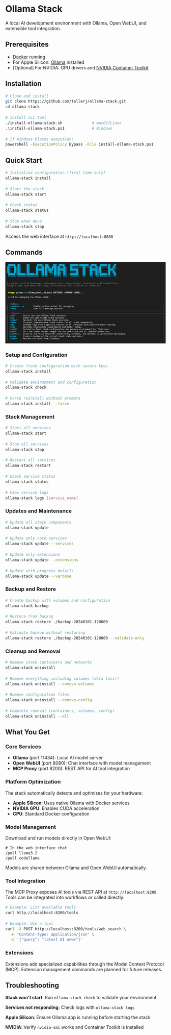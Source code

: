 # Ollama Stack

A local AI development environment with Ollama, Open WebUI, and extensible tool integration.

## Prerequisites

- [Docker](https://www.docker.com/products/docker-desktop/) running
- For Apple Silicon: [Ollama](https://ollama.ai/) installed 
- [Optional] For NVIDIA: GPU drivers and [NVIDIA Container Toolkit](https://docs.nvidia.com/datacenter/cloud-native/container-toolkit/install-guide.html)

## Installation

```bash
# Clone and install
git clone https://github.com/tellerj/ollama-stack.git
cd ollama-stack

# Install CLI tool
./install-ollama-stack.sh             # macOS/Linux
.\install-ollama-stack.ps1            # Windows

# If Windows blocks execution: 
powershell -ExecutionPolicy Bypass -File install-ollama-stack.ps1
```

## Quick Start

```bash
# Initialize configuration (first time only)
ollama-stack install

# Start the stack
ollama-stack start

# Check status  
ollama-stack status

# Stop when done
ollama-stack stop
```

Access the web interface at `http://localhost:8080`

## Commands

![Ollama Stack](./public/ollama-stack.png)

### Setup and Configuration

```bash
# Create fresh configuration with secure keys
ollama-stack install

# Validate environment and configuration
ollama-stack check

# Force reinstall without prompts
ollama-stack install --force
```

### Stack Management

```bash
# Start all services
ollama-stack start

# Stop all services
ollama-stack stop

# Restart all services
ollama-stack restart

# Check service status
ollama-stack status

# View service logs
ollama-stack logs [service_name]
```

### Updates and Maintenance

```bash
# Update all stack components
ollama-stack update

# Update only core services
ollama-stack update --services

# Update only extensions
ollama-stack update --extensions

# Update with progress details
ollama-stack update --verbose
```

### Backup and Restore

```bash
# Create backup with volumes and configuration
ollama-stack backup

# Restore from backup
ollama-stack restore ./backup-20240101-120000

# Validate backup without restoring
ollama-stack restore ./backup-20240101-120000 --validate-only
```

### Cleanup and Removal

```bash
# Remove stack containers and networks
ollama-stack uninstall

# Remove everything including volumes (data loss!)
ollama-stack uninstall --remove-volumes

# Remove configuration files
ollama-stack uninstall --remove-config

# Complete removal (containers, volumes, config)
ollama-stack uninstall --all
```

## What You Get

### Core Services

- **Ollama** (port 11434): Local AI model server
- **Open WebUI** (port 8080): Chat interface with model management
- **MCP Proxy** (port 8200): REST API for AI tool integration

### Platform Optimization

The stack automatically detects and optimizes for your hardware:
- **Apple Silicon**: Uses native Ollama with Docker services
- **NVIDIA GPU**: Enables CUDA acceleration  
- **CPU**: Standard Docker configuration

### Model Management

Download and run models directly in Open WebUI:
```
# In the web interface chat
/pull llama3.2
/pull codellama
```

Models are shared between Ollama and Open WebUI automatically.

### Tool Integration

The MCP Proxy exposes AI tools via REST API at `http://localhost:8200`. Tools can be integrated into workflows or called directly:

```bash
# Example: List available tools
curl http://localhost:8200/tools

# Example: Use a tool
curl -X POST http://localhost:8200/tools/web_search \
  -H "Content-Type: application/json" \
  -d '{"query": "latest AI news"}'
```

### Extensions

Extensions add specialized capabilities through the Model Context Protocol (MCP). Extension management commands are planned for future releases.

## Troubleshooting

**Stack won't start**: Run `ollama-stack check` to validate your environment

**Services not responding**: Check logs with `ollama-stack logs`

**Apple Silicon**: Ensure Ollama app is running before starting the stack

**NVIDIA**: Verify `nvidia-smi` works and Container Toolkit is installed

